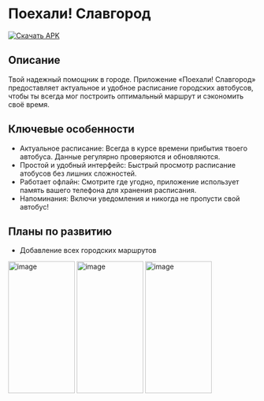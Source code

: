 # Поехали! Славгород
[![Скачать APK](https://img.shields.io/badge/Скачать-APK-success?style=for-the-badge&logo=android)](https://github.com/VseMirka200/Let-s-go-Slavgorod/releases/tag/Let-s-go-Slavgorod0.1.0)

## Описание
Твой надежный помощник в городе. Приложение «Поехали! Славгород» предоставляет актуальное и удобное расписание городских автобусов, чтобы ты всегда мог построить оптимальный маршрут и сэкономить своё время.

## Ключевые особенности
- Актуальное расписание: Всегда в курсе времени прибытия твоего автобуса. Данные регулярно проверяются и обновляются.
- Простой и удобный интерфейс: Быстрый просмотр расписание атобусов без лишних сложностей.
- Работает офлайн: Смотрите где угодно, приложение использует память вашего телефона для хранения расписания.
- Напоминания: Включи уведомления и никогда не пропусти свой автобус!

## Планы по развитию
- Добавление всех городских маршрутов

<img width="135" height="267.25" alt="image" src="https://github.com/user-attachments/assets/670ed3bd-dc96-4fb8-a7fd-0611ec1ef79d" />  <img width="135" height="267.25" alt="image" src="https://github.com/user-attachments/assets/bf1a48b2-2700-4cc3-9f03-f5fca96cfdd8" />  <img width="135" height="267.25" alt="image" src="https://github.com/user-attachments/assets/db18d5bb-0c00-4d87-be60-635616395a96" />

